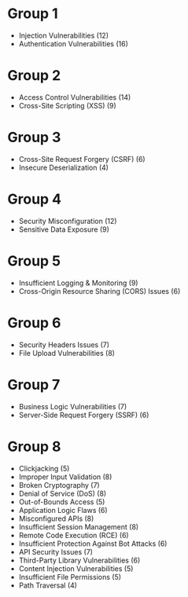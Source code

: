 # Group 1
- Injection Vulnerabilities (12)
- Authentication Vulnerabilities (16)

# Group 2
- Access Control Vulnerabilities (14)
- Cross-Site Scripting (XSS) (9)

# Group 3
- Cross-Site Request Forgery (CSRF) (6)
- Insecure Deserialization (4)

# Group 4
- Security Misconfiguration (12)
- Sensitive Data Exposure (9)

# Group 5
- Insufficient Logging & Monitoring (9)
- Cross-Origin Resource Sharing (CORS) Issues (6)

# Group 6
- Security Headers Issues (7)
- File Upload Vulnerabilities (8)

# Group 7
- Business Logic Vulnerabilities (7)
- Server-Side Request Forgery (SSRF) (6)

# Group 8
- Clickjacking (5)
- Improper Input Validation (8)
- Broken Cryptography (7)
- Denial of Service (DoS) (8)
- Out-of-Bounds Access (5)
- Application Logic Flaws (6)
- Misconfigured APIs (8)
- Insufficient Session Management (8)
- Remote Code Execution (RCE) (6)
- Insufficient Protection Against Bot Attacks (6)
- API Security Issues (7)
- Third-Party Library Vulnerabilities (6)
- Content Injection Vulnerabilities (5)
- Insufficient File Permissions (5)
- Path Traversal (4)
